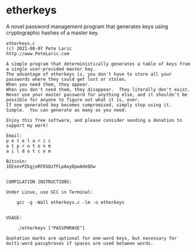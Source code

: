 # etherkeys
A novel password management program that generates keys using cryptographic hashes of a master key.

	etherkeys.c
	(c) 2021-08-07 Pete Laric
	http://www.PeteLaric.com
	
	A simple program that deterministically generates a table of keys from a single user-provided master key.
	The advantage of etherkeys is, you don't have to store all your passwords where they could get lost or stolen.
	When you need them, they appear.
	When you don't need them, they disappear.  They literally don't exist.
	Never use your master password for anything else, and it shouldn't be possible for anyone to figure out what it is, ever.
	If one generated key becomes compromised, simply stop using it.  Simple.  You can generate as many as you need.
	
	Enjoy this free software, and please consider sending a donation to support my work!
	
	Email:
	p e t e l a r i c
	a t p r o t o n m
	a i l d o t c o m
	
	Bitcoin:
	1EExevPZkgjoRFEbQzTFLpAoyDpwAdeQXw
	
	
	COMPILATION INSTRUCTIONS:
	
	Under Linux, use GCC in Terminal:
	
		gcc -g -Wall etherkeys.c -lm -o etherkeys
	
	
	USAGE:
	
		./etherkeys ["PASSPHRASE"]
	
	Quotation marks are optional for one-word keys, but necessary for multi-word passphrases if spaces are used between words.
